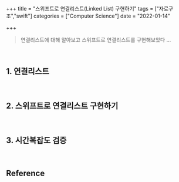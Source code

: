 

+++
title = "스위프트로 연결리스트(Linked List) 구현하기"
tags = ["자료구조","swift"]
categories = ["Computer Science"]
date = "2022-01-14"

+++

> 연결리스트에 대해 알아보고 스위프트로 연결리스트를 구현해보았다 ...

​    

## 1. 연결리스트

​    

## 2. 스위프트로 연결리스트 구현하기

​        

## 3. 시간복잡도 검증

​    

## Reference

​       
